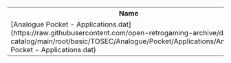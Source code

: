 <table>
<tr><th>Name</th><th>Size</th></tr>
<tr><td>
[Analogue Pocket - Applications.dat](https://raw.githubusercontent.com/open-retrogaming-archive/dat-catalog/main/root/basic/TOSEC/Analogue/Pocket/Applications/Analogue Pocket - Applications.dat)
</td><td>2201</td></tr>
</table>
